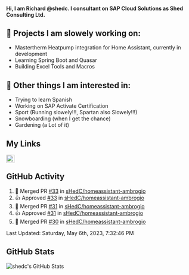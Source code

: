 #### Hi, I am Richard @shedc. I consultant on SAP Cloud Solutions as Shed Consulting Ltd.

## 👋 Projects I am slowely working on:
- Mastertherm Heatpump integration for Home Assistant, currently in development
- Learning Spring Boot and Quasar
- Building Excel Tools and Macros

## 👀 Other things I am interested in:
- Trying to learn Spanish
- Working on SAP Activate Certification
- Sport (Running slowely!!!, Spartan also Slowely!!!)
- Snowboarding (when I get the chance)
- Gardening (a Lot of it)

## My Links
[<img align="left" alt="shedc | LinkedIn" width="22px" src="https://cdn.jsdelivr.net/npm/simple-icons@v3/icons/linkedin.svg" />][linkedin]

<br/>

## GitHub Activity
<!--RECENT_ACTIVITY:start-->
1. 🎉 Merged PR [#33](https://github.com/sHedC/homeassistant-ambrogio/pull/33) in [sHedC/homeassistant-ambrogio](https://github.com/sHedC/homeassistant-ambrogio)
2. 👍 Approved [#33](https://github.com/sHedC/homeassistant-ambrogio/pull/33#pullrequestreview-1414888085) in [sHedC/homeassistant-ambrogio](https://github.com/sHedC/homeassistant-ambrogio)
3. 🎉 Merged PR [#31](https://github.com/sHedC/homeassistant-ambrogio/pull/31) in [sHedC/homeassistant-ambrogio](https://github.com/sHedC/homeassistant-ambrogio)
4. 👍 Approved [#31](https://github.com/sHedC/homeassistant-ambrogio/pull/31#pullrequestreview-1414428227) in [sHedC/homeassistant-ambrogio](https://github.com/sHedC/homeassistant-ambrogio)
5. 🎉 Merged PR [#30](https://github.com/sHedC/homeassistant-ambrogio/pull/30) in [sHedC/homeassistant-ambrogio](https://github.com/sHedC/homeassistant-ambrogio)
<!--RECENT_ACTIVITY:end-->
<!--RECENT_ACTIVITY:last_update-->
Last Updated: Saturday, May 6th, 2023, 7:32:46 PM
<!--RECENT_ACTIVITY:last_update_end-->

## GitHub Stats
<img align="left" alt="shedc's GitHub Stats" src="https://github-readme-stats.vercel.app/api?username=shedc&show_icons=true&hide_title=true" />

[linkedin]: https://www.linkedin.com/in/richard-holmes-3314251/
